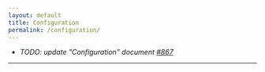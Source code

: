 ```yaml
---
layout: default
title: Configuration
permalink: /configuration/
---
```


- _TODO: update "Configuration" document [#867](https://github.com/ChainSafe/gossamer/issues/867)_

---

